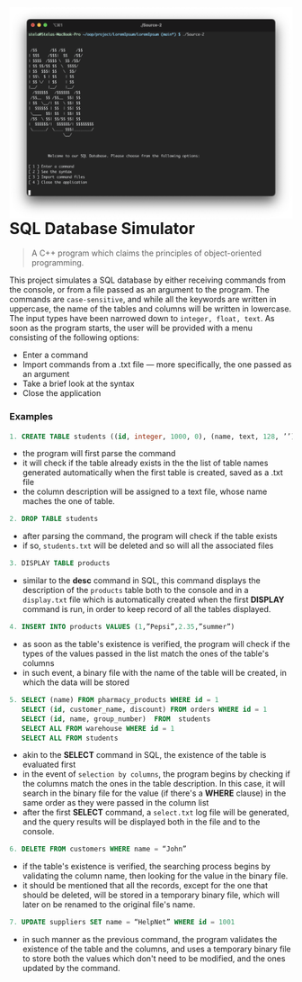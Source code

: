 <img src="icon.png" align="right"/>

# SQL Database Simulator

> A C++ program which claims the principles of object-oriented programming.

  This project simulates a SQL database by either receiving commands from the console, or from a file passed as an argument to the program. The commands are `case-sensitive`, and while all the keywords are written in uppercase, the name of the tables and columns will be written in lowercase. The input types have been narrowed down to `integer, float, text`.
  As soon as the program starts, the user will be provided with a menu consisting of the following options:
- Enter a command
- Import commands from a .txt file — more specifically, the one passed as an argument
- Take a brief look at the syntax
- Close the application
  
  
### Examples
```sql
1. CREATE TABLE students ((id, integer, 1000, 0), (name, text, 128, ’’), (group, text,50,’1000’)) 
```
   - the program will first parse the command
   - it will check if the table already exists in the the list of table names generated automatically when the first table is created, saved as a .txt file
   - the column description will be assigned to a text file, whose name maches the one of table.
  
```sql
2. DROP TABLE students 
```
   - after parsing the command, the program will check if the table exists
   - if so, `students.txt` will be deleted and so will all the associated files
```sql
3. DISPLAY TABLE products
```
   - similar to the **desc** command in SQL, this command displays the description of the `products` table both to the console and in a `display.txt` file which is automatically created when the first **DISPLAY** command is run, in order to keep record of all the tables displayed.
```sql  
4. INSERT INTO products VALUES (1,”Pepsi”,2.35,”summer”)
```
   - as soon as the table's existence is verified, the program will check if the types of the values passed in the list match the ones of the table's columns
   - in such event, a binary file with the name of the table will be created, in which the data will be stored
    
```sql
5. SELECT (name) FROM pharmacy_products WHERE id = 1
   SELECT (id, customer_name, discount) FROM orders WHERE id = 1
   SELECT (id, name, group_number)  FROM  students
   SELECT ALL FROM warehouse WHERE id = 1
   SELECT ALL FROM students
```
   - akin to the **SELECT** command in SQL, the existence of the table is evaluated first
   - in the event of `selection by columns`, the program begins by checking if the columns match the ones in the table description. In this case, it will search in the binary file for the value (if there's a **WHERE** clause) in the same order as they were passed in the column list
   - after the first **SELECT** command, a `select.txt` log file will be generated, and the query results will be displayed both in the file and to the console.
```sql
6. DELETE FROM customers WHERE name = “John”
```
   - if the table's existence is verified, the searching process begins by validating the column name, then looking for the value in the binary file.
   - it should be mentioned that all the records, except for the one that should be deleted, will be stored in a temporary binary file, which will later on be renamed to the original file's name.

```sql
7. UPDATE suppliers SET name = “HelpNet” WHERE id = 1001
```
   - in such manner as the previous command, the program validates the existence of the table and the columns, and uses a temporary binary file to store both the values which don't need to be modified, and the ones updated by the command.
   
   
   
